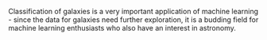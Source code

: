 Classification of galaxies is a very important application of machine learning - since the data for galaxies need further exploration, it is a budding field for machine learning enthusiasts who also have an interest in astronomy.

